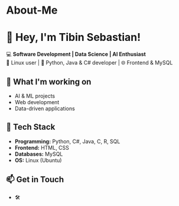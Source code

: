 # About-Me

# 👋 Hey, I'm Tibin Sebastian!  

💻 **Software Development | Data Science | AI Enthusiast**  
🐧 Linux user | 🐍 Python, Java & C# developer | 🌐 Frontend & MySQL  

## 🚀 What I'm working on  
- AI & ML projects  
- Web development  
- Data-driven applications  

## 📌 Tech Stack  
- **Programming:** Python, C#, Java, C, R, SQL 
- **Frontend:** HTML, CSS  
- **Databases:** MySQL  
- **OS:** Linux (Ubuntu)  

## 📫 Get in Touch  
- 🛠️   
